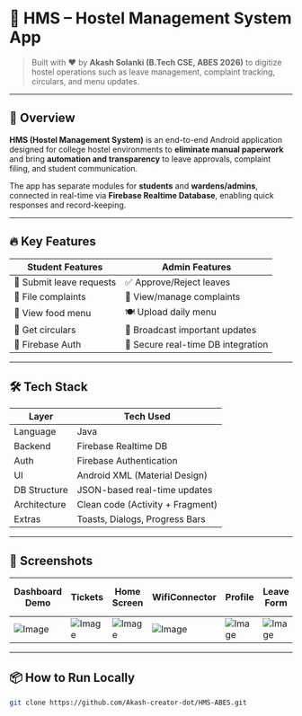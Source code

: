 # 🏨 HMS – Hostel Management System App

> Built with ❤️ by **Akash Solanki (B.Tech CSE, ABES 2026)** to digitize hostel operations such as leave management, complaint tracking, circulars, and menu updates.

---

## 📱 Overview

**HMS (Hostel Management System)** is an end-to-end Android application designed for college hostel environments to **eliminate manual paperwork** and bring **automation and transparency** to leave approvals, complaint filing, and student communication.

The app has separate modules for **students** and **wardens/admins**, connected in real-time via **Firebase Realtime Database**, enabling quick responses and record-keeping.

---

## 🔥 Key Features

| Student Features | Admin Features |
|------------------|----------------|
| 📝 Submit leave requests | ✅ Approve/Reject leaves |
| 📢 File complaints | 🧾 View/manage complaints |
| 📄 View food menu | 🍽️ Upload daily menu |
| 📰 Get circulars | 📌 Broadcast important updates |
| 🔐 Firebase Auth | 🔐 Secure real-time DB integration |

---

## 🛠 Tech Stack

| Layer | Tech Used |
|-------|-----------|
| Language | Java |
| Backend | Firebase Realtime DB |
| Auth | Firebase Authentication |
| UI | Android XML (Material Design) |
| DB Structure | JSON-based real-time updates |
| Architecture | Clean code (Activity + Fragment) |
| Extras | Toasts, Dialogs, Progress Bars |

---

## 📸 Screenshots

| Dashboard Demo| Tickets | Home Screen | WifiConnector |Profile|Leave Form|Leave Form|Login Screen|SignUp Screen|App Demo Video|
|--------------|--------------|--------------|--------------|--------------|--------------|--------------|--------------|--------------|--------------|
|![Image](https://github.com/user-attachments/assets/556b3a15-c90c-4224-ae9e-5a4c712270ed) | ![Image](https://github.com/user-attachments/assets/73cb958d-4cff-4c9f-a3ea-80e44dd2d23b) | ![Image](https://github.com/user-attachments/assets/2e51566d-656d-40c0-b5fa-447ec792fcc9)  |![Image](https://github.com/user-attachments/assets/27c83d02-7ca9-423a-aba8-f1055aa50189)|![Image](https://github.com/user-attachments/assets/62bd74d8-fa2b-4d64-b3c5-cb77dc4f7ff2)|![Image](https://github.com/user-attachments/assets/6e349e86-70b7-48b0-8896-02ac7c97f54f) |![Image](https://github.com/user-attachments/assets/a335472b-a455-426f-a924-8b64ef1d51eb)|![Image](https://github.com/user-attachments/assets/cce0e401-07a2-4850-ad48-c7b62a827ddc)|![Image](https://github.com/user-attachments/assets/e4a7c158-b0df-45ba-bca1-3c726da7ba9f)|![Image](https://github.com/user-attachments/assets/087645ea-3a4d-4dd7-915e-5dc07dc26c25)|![Image](https://github.com/user-attachments/assets/36fbe9f0-3875-45fd-a1f5-29379eed53bb)|

---

## 📦 How to Run Locally

```bash
git clone https://github.com/Akash-creator-dot/HMS-ABES.git
